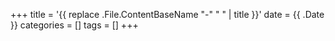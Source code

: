 +++ 
title = '{{ replace .File.ContentBaseName "-" " " | title }}' 
date = {{ .Date }} 
categories = [] 
tags = [] 
+++
